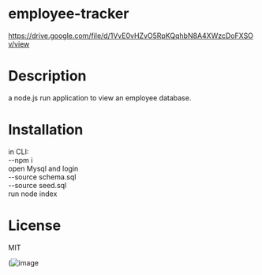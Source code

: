 # employee-tracker
https://drive.google.com/file/d/1VvE0vHZvO5RpKQqhbN8A4XWzcDoFXSOv/view

# Description
a node.js run application to view an employee database.

# Installation
in CLI:  
--npm i  
open Mysql and login  
--source schema.sql  
--source seed.sql  
run node index  

# License
MIT 


(![image](https://github.com/Malili05/employee-tracker/assets/141981157/90822dfa-fe4f-4db3-94fc-6a92290db916)
